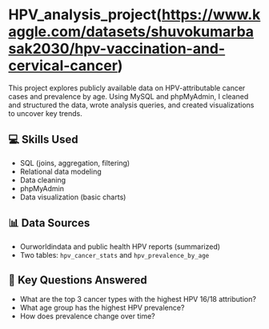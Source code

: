 # HPV_analysis_project(https://www.kaggle.com/datasets/shuvokumarbasak2030/hpv-vaccination-and-cervical-cancer)

This project explores publicly available data on HPV-attributable cancer cases and prevalence by age. Using MySQL and phpMyAdmin, I cleaned and structured the data, wrote analysis queries, and created visualizations to uncover key trends.

## 💻 Skills Used
- SQL (joins, aggregation, filtering)
- Relational data modeling
- Data cleaning
- phpMyAdmin
- Data visualization (basic charts)

## 📊 Data Sources
- Ourworldindata and public health HPV reports (summarized)
- Two tables: `hpv_cancer_stats` and `hpv_prevalence_by_age`

## 📌 Key Questions Answered
- What are the top 3 cancer types with the highest HPV 16/18 attribution?
- What age group has the highest HPV prevalence?
- How does prevalence change over time?
